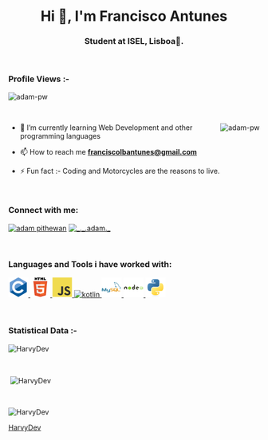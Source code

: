 <h1 align="center">Hi 👋, I'm Francisco Antunes</h1>
<h3 align="center">Student at ISEL, Lisboa🌟.</h3>

<br>

<p align="center"> <h3>Profile Views :-</h3> <img src="https://komarev.com/ghpvc/?username=adam-pw&label=Profile%20views&color=0e75b6&style=flat"
    alt="adam-pw" /> 
  </p>

<br>

<p><img align="right" src="https://github.com/Adam-pw/Adam-pw/blob/main/animation_500_kxa883sd.gif" alt="adam-pw" /></p>


- 🌱 I’m currently learning Web Development and other programming languages

- 📫 How to reach me **franciscolbantunes@gmail.com**

- ⚡ Fun fact :- Coding and Motorcycles are the reasons to live.

<br>

<h3 align="left">Connect with me:</h3>
<p align="left">
  <a href="https://www.linkedin.com/in/francisco-antunes-62b88a282/" target="blank"><img align="center"
      src="https://raw.githubusercontent.com/rahuldkjain/github-profile-readme-generator/master/src/images/icons/Social/linked-in-alt.svg"
      alt="adam pithewan" height="30" width="40" /></a>
  <a href="https://www.instagram.com/antunes.05/" target="blank"><img align="center"
      src="https://raw.githubusercontent.com/rahuldkjain/github-profile-readme-generator/master/src/images/icons/Social/instagram.svg"
      alt="_._.adam._" height="30" width="40" /></a>
  </p>

<br>

<h3 align="left">Languages and Tools i have worked with:</h3>
<p align="left"> <a href="https://www.cprogramming.com/" target="_blank"
    rel="noreferrer"> <img src="https://raw.githubusercontent.com/devicons/devicon/master/icons/c/c-original.svg"
      alt="c" width="40" height="40" /> </a> <a href="https://www.w3.org/html/" target="_blank" rel="noreferrer"> <img
      src="https://raw.githubusercontent.com/devicons/devicon/master/icons/html5/html5-original-wordmark.svg"
      alt="html5" width="40" height="40" /> </a> <a href="https://developer.mozilla.org/en-US/docs/Web/JavaScript" target="_blank"
    rel="noreferrer"> <img
      src="https://raw.githubusercontent.com/devicons/devicon/master/icons/javascript/javascript-original.svg"
      alt="javascript" width="40" height="40" /> </a> <a href="https://kotlinlang.org" target="_blank" rel="noreferrer">
    <img src="https://www.vectorlogo.zone/logos/kotlinlang/kotlinlang-icon.svg" alt="kotlin" width="40" height="40" />
  </a> <a href="https://www.mysql.com/" target="_blank" rel="noreferrer"> <img
      src="https://raw.githubusercontent.com/devicons/devicon/master/icons/mysql/mysql-original-wordmark.svg"
      alt="mysql" width="40" height="40" /> </a> </a> <a href="https://nodejs.org" target="_blank" rel="noreferrer"> <img
      src="https://raw.githubusercontent.com/devicons/devicon/master/icons/nodejs/nodejs-original-wordmark.svg"
      alt="nodejs" width="40" height="40" /> </a> <a href="https://www.python.org" target="_blank" rel="noreferrer"> <img
      src="https://raw.githubusercontent.com/devicons/devicon/master/icons/python/python-original.svg" alt="python"
      width="40" height="40" /> </a> 
  </p>

<br>

<h3>Statistical Data :-</h3>
<p><img align="center"
    src="https://github-readme-stats.vercel.app/api/top-langs?username=HarvyDev&show_icons=true&locale=en&bg_color=0d1117&text_color=ffffff&layout=compact"
    alt="HarvyDev" 
    bg_color=#808080/></p>

<br>

<p>&nbsp;<img align="center" src="https://github-readme-stats.vercel.app/api?username=HarvyDev&show_icons=true&locale=en&bg_color=0d1117&text_color=ffffff&repo=convoychat"
    alt="HarvyDev" /></p>

<br>

<p><img align="center" src="https://github-readme-streak-stats.herokuapp.com/?user=HarvyDev&theme=dark&background=0d1117&date_format=M%20j[%2C%20Y]" alt="HarvyDev" /></p>
      
[HarvyDev](https://github.com/HarvyDev)
